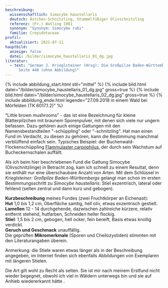 ```yaml
---
beschreibung:
  wissenschaftlich: Simocybe haustellaris
  deutsch: Ästchen-Schnitzling, Stummelfüßiger Olivschnitzling
  referenz: (Fr.) Watling 1981
  synonym: "Synonym: Simocybe rubi"
  familie: Crepidotaceae
profil:
  aktualisiert: 2021-07-11
hauptbild:
  anzeige: false
  datei: /bilder/simocybe_haustellaris_01_dg.jpg
literatur:
  - text: "German J. Krieglsteiner (Hrsg): Die Großpilze Baden-Württembergs Band 4,
      Seite 440 (ohne Abbildung)"
---
```

{% include abbildung_start.html stil="mittel" %}
{% include bild.html datei="/bilder/simocybe_haustellaris_01_dg.jpg" gross=true %}
{% include bild.html datei="/bilder/simocybe_haustellaris_02_dg.jpg" gross=true %}
{% include abbildung_ende.html legende="27.09.2018 in einem Wald bei Mörfelden (TK 6017.1.2)" %}

"Little brown mushrooms" - das ist eine Bezeichnung für kleine Blätterpilzchen mit braunem Sporenpulver, mit denen sich viele nur ungern befassen. Dazu gehören auch einige Gattungen mit den Namensbestandteilen "-schüppling" oder "-schnitzling". Hat man einen Fund im Verdacht, zu diesen zu gehören, kann die Bestimmung manchmal verblüffend einfach sein. Typisches Beispiel: der Buchenwald-Flockenschüppling [Flammulaster carpophilus](/pilze/flammulaster-carpophilus-buchenwald-flockenschüppling), der durch sein Wachstum auf Bucheckernschalen auffällt.

Als ich beim hier beschriebenen Fund die Gattung Simocybe (Olivschnitzlinge) in Betracht zog, kam ich schnell zu einem Resultat, denn sie enthält nur eine überschaubare Anzahl von Arten. Mit dem Schlüssel in *Krieglsteiner: Großpilze Baden-Württembergs* gelangt man schon im ersten Bestimmungsschritt zu *Simocybe haustellaris*: Stiel exzentrisch, lateral oder fehlend (selten zentral und dann kurz und gebogen).

**Kurzbeschreibung** meines Fundes (zwei Fruchtkörper an Eichenast):\
**Hut** 1,0 bis 1,2 cm, Oberfläche samtig, hell oliv, etwas exzentrisch gestielt.\
**Lamellen** 12 - 14 durchgehende, dazwischen zahlreiche kürzere, relativ entfernt stehend, hutfarben, Schneiden heller flockig.\
**Stiel**: 1,5 bis 2 cm, gebogen, hell ocker, fein bereift, Basis etwas knollig verdickt.\
**Geruch und Geschmack** unauffällig.\
Die geprüften **Mikromerkmale** (Sporen und Cheilozystiden) stimmten mit den Literaturangaben überein.

Anmerkung: die Stiele waren etwas länger als in der Beschreibung angegeben, im Internet finden sich ebenfalls Abbildungen von Exemplaren mit längeren Stielen.

Die Art gilt wohl zu Recht als selten. Sie ist mir nach meinem Erstfund nicht wieder begegnet, obwohl ich viel in Wäldern unterwegs bin und sie auf Anhieb wiedererkannt hätte .